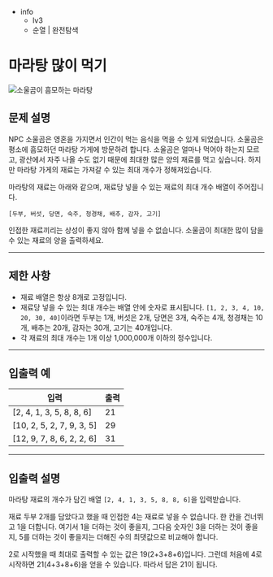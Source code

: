 - info
    - lv3
    - 순열 | 완전탐색

# 마라탕 많이 먹기
![소울곰이 흠모하는 마라탕](./12_1.webp)

## 문제 설명
NPC 소울곰은 영혼을 가지면서 인간이 먹는 음식을 먹을 수 있게 되었습니다. 소울곰은 평소에 흠모하던 마라탕 가게에 방문하려 합니다. 소울곰은 얼마나 먹어야 하는지 모르고, 광산에서 자주 나올 수도 없기 때문에 최대한 많은 양의 재료를 먹고 싶습니다. 하지만 마라탕 가게의 재료는 가져갈 수 있는 최대 개수가 정해져있습니다.

마라탕의 재료는 아래와 같으며, 재료당 넣을 수 있는 재료의 최대 개수 배열이 주어집니다.

```text
[두부, 버섯, 당면, 숙주, 청경채, 배추, 감자, 고기]
```

인접한 재료끼리는 상성이 좋지 않아 함께 넣을 수 없습니다. 소울곰이 최대한 많이 담을 수 있는 재료의 양을 출력하세요.

---

## 제한 사항

- 재료 배열은 항상 8개로 고정입니다.
- 재료당 넣을 수 있는 최대 개수는 배열 안에 숫자로 표시됩니다. `[1, 2, 3, 4, 10, 20, 30, 40]`이라면 두부는 1개, 버섯은 2개, 당면은 3개, 숙주는 4개, 청경채는 10개, 배추는 20개, 감자는 30개, 고기는 40개입니다.
- 각 재료의 최대 개수는 1개 이상 1,000,000개 이하의 정수입니다.

---

## 입출력 예

| 입력 | 출력 |
| --- | --- |
| [2, 4, 1, 3, 5, 8, 8, 6] | 21 |
| [10, 2, 5, 2, 7, 9, 3, 5] | 29 |
| [12, 9, 7, 8, 6, 2, 2, 6] | 31 |

---

## 입출력 설명

마라탕 재료의 개수가 담긴 배열 `[2, 4, 1, 3, 5, 8, 8, 6]`을 입력받습니다.

재료 두부 2개를 담았다고 했을 때 인접한 4는 재료로 넣을 수 없습니다. 한 칸을 건너뛰고 1을 더합니다. 여기서 1을 더하는 것이 좋을지, 그다음 숫자인 3을 더하는 것이 좋을지, 5를 더하는 것이 좋을지는 더해진 수의 최댓값으로 비교해야 합니다.

2로 시작했을 때 최대로 출력할 수 있는 값은 19(2+3+8+6)입니다. 그런데 처음에 4로 시작하면 21(4+3+8+6)을 얻을 수 있습니다. 따라서 답은 21이 됩니다.
